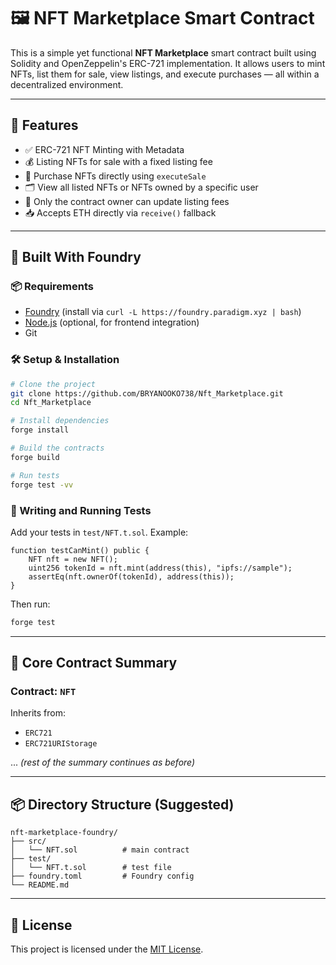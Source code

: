 

# 🖼️ NFT Marketplace Smart Contract

This is a simple yet functional **NFT Marketplace** smart contract built using Solidity and OpenZeppelin's ERC-721 implementation. It allows users to mint NFTs, list them for sale, view listings, and execute purchases — all within a decentralized environment.

---

## 🔧 Features

* ✅ ERC-721 NFT Minting with Metadata
* 💰 Listing NFTs for sale with a fixed listing fee
* 🛒 Purchase NFTs directly using `executeSale`
* 🗂️ View all listed NFTs or NFTs owned by a specific user
* 🔐 Only the contract owner can update listing fees
* 📥 Accepts ETH directly via `receive()` fallback

---

## 🧱 Built With Foundry

### 📦 Requirements

* [Foundry](https://book.getfoundry.sh/getting-started/installation) (install via `curl -L https://foundry.paradigm.xyz | bash`)
* [Node.js](https://nodejs.org/) (optional, for frontend integration)
* Git

### 🛠 Setup & Installation

```bash
# Clone the project
git clone https://github.com/BRYANOOKO738/Nft_Marketplace.git
cd Nft_Marketplace

# Install dependencies
forge install

# Build the contracts
forge build

# Run tests
forge test -vv
```

### 🧪 Writing and Running Tests

Add your tests in `test/NFT.t.sol`. Example:

```solidity
function testCanMint() public {
    NFT nft = new NFT();
    uint256 tokenId = nft.mint(address(this), "ipfs://sample");
    assertEq(nft.ownerOf(tokenId), address(this));
}
```

Then run:

```bash
forge test
```

---

## 🧩 Core Contract Summary

### Contract: `NFT`

Inherits from:

* `ERC721`
* `ERC721URIStorage`

... *(rest of the summary continues as before)*

---

## 📦 Directory Structure (Suggested)

```
nft-marketplace-foundry/
├── src/
│   └── NFT.sol          # main contract
├── test/
│   └── NFT.t.sol        # test file
├── foundry.toml         # Foundry config
└── README.md
```

---

## 📜 License

This project is licensed under the [MIT License](LICENSE).


